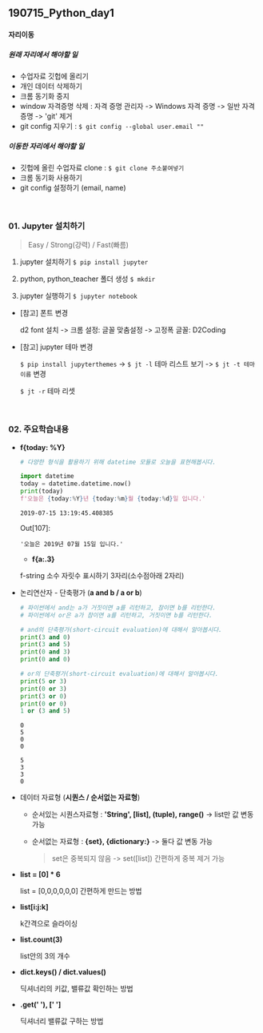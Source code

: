 ## 190715_Python_day1

#### 자리이동

##### 원래 자리에서 해야할 일

- 수업자료 깃헙에 올리기
- 개인 데이터 삭제하기
- 크롬 동기화 중지
- window 자격증명 삭제 : 자격 증명 관리자 -> Windows 자격 증명 ->  일반 자격증명 -> 'git' 제거
- git config 지우기 : `$ git config --global user.email ""`

##### 이동한 자리에서 해야할 일

- 깃헙에 올린 수업자료 clone : `$ git clone 주소붙여넣기`
- 크롬 동기화 사용하기
- git config 설정하기 (email, name)

<br>

### 01. Jupyter 설치하기

>  Easy / Strong(강력) / Fast(빠름)

1. jupyter 설치하기  `$ pip install jupyter`

2. python, python_teacher 폴더 생성 `$ mkdir `

3. jupyter 실행하기 `$ jupyter notebook`

- [참고] 폰트 변경 

  d2 font 설치 -> 크롬 설정: 글꼴 맞춤설정 -> 고정폭 글꼴: D2Coding

- [참고] jupyter 테마 변경 

   `$ pip install jupyterthemes` -> `$ jt -l` 테마 리스트 보기 -> `$ jt -t 테마이름` 변경

  `$ jt -r` 테마 리셋

<br>

### 02. 주요학습내용

- **f{today: %Y}**

  ```python
  # 다양한 형식을 활용하기 위해 datetime 모듈로 오늘을 표현해봅시다.
  
  import datetime
  today = datetime.datetime.now()
  print(today)
  f'오늘은 {today:%Y}년 {today:%m}월 {today:%d}일 입니다.'
  ```

  ```
  2019-07-15 13:19:45.408385
  ```

  Out[107]:

  ```
  '오늘은 2019년 07월 15일 입니다.'
  ```

  

  - **f{a:.3}** 

  f-string 소수 자릿수 표시하기 3자리(소수점아래 2자리)

- 논리연산자 - 단축평가 (**a and b / a or b**)

  ```python
  # 파이썬에서 and는 a가 거짓이면 a를 리턴하고, 참이면 b를 리턴한다.
  # 파이썬에서 or은 a가 참이면 a를 리턴하고, 거짓이면 b를 리턴한다.
  
  # and의 단축평가(short-circuit evaluation)에 대해서 알아봅시다.
  print(3 and 0)
  print(3 and 5)
  print(0 and 3)
  print(0 and 0)
  
  # or의 단축평가(short-circuit evaluation)에 대해서 알아봅시다.
  print(5 or 3)
  print(0 or 3)
  print(3 or 0)
  print(0 or 0)
  1 or (3 and 5)
  ```

  ```
  0
  5
  0
  0
  ```

  ```
  5
  3
  3
  0
  ```

- 데이터 자료형 (**시퀀스 / 순서없는 자료형**)

  - 순서있는 시퀀스자료형 : **'String', [list], (tuple), range()** -> list만 값 변동 가능

  - 순서없는 자료형 : **{set}, {dictionary:}** -> 둘다 값 변동 가능

    > set은 중복되지 않음 -> set([list]) 간편하게 중복 제거 가능

- **list = [0] * 6**

  list = [0,0,0,0,0,0]  간편하게 만드는 방법

- **list[i:j:k]** 

  k간격으로 슬라이싱

- **list.count(3)**

  list안의 3의 개수

- **dict.keys() / dict.values()**

  딕셔너리의 키값, 밸류값 확인하는 방법

- **.get(' '), [' ']**

  딕셔너리 밸류값 구하는 방법